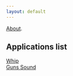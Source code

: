 ```yaml
---
layout: default
---
```


[About](./about.html).

## Applications list

[Whip](https://play.google.com/store/apps/details?id=com.mobilegameart.whipapp2)  
[Guns Sound](https://play.google.com/store/apps/details?id=com.mobilegameart.gunssounds)
